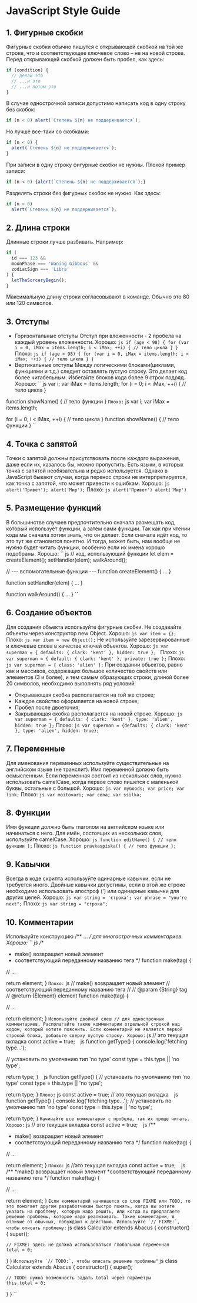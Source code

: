 # JavaScript Style Guide
## 1. Фигурные скобки
Фигурные скобки обычно пишутся с открывающей скобкой на той же строке, что и соответствующее ключевое слово – не на новой строке. Перед открывающей скобкой должен быть пробел, как здесь:
``` js
if (condition) {
  // делай это
  // ...и это
  // ...и потом это
}
```
В случае однострочной записи допустимо написать код в одну строку без скобок:
``` js
if (n < 0) alert(`Степень ${n} не поддерживается`);
```
Но лучше все-таки со скобками:
``` js
if (n < 0) {
  alert(`Степень ${n} не поддерживается`);
}
```
При записи в одну строку фигурные скобки не нужны. Плохой пример записи:
``` js
if (n < 0) {alert(`Степень ${n} не поддерживается`);}
```
Разделять строки без фигурных скобок не нужно. Как здесь:
``` js
if (n < 0)
  alert(`Степень ${n} не поддерживается`);
```
## 2. Длина строки
Длинные строки лучше разбивать. Например:
``` js
if (
  id === 123 &&
  moonPhase === 'Waning Gibbous' &&
  zodiacSign === 'Libra'
) {
  letTheSorceryBegin();
}
```
Максимальную длину строки согласовывают в команде. Обычно это 80 или 120 символов.
## 3. Отступы
+ Горизонтальные отступы
Отступ при вложенности - 2 пробела на каждый уровень вложенности.
Хорошо:
`` js
if (age < 98) {
  for (var i = 0, iMax = items.length; i < iMax; ++i) {
    // тело цикла
  }
}
``
Плохо:
`` js
if (age < 98) {
for (var i = 0, iMax = items.length; i < iMax; ++i) {
// тело цикла
}
}
``
+ Вертикальные отступы
Между логическими блоками(циклами, функциями и т.д.) следует оставлять пустую строку. Это делает код более читабельным. Избегайте блоков кода более 9 строк подряд.
Хорошо:
`` js
var i;
var iMax = items.length;
for (i = 0; i < iMax, ++i) {
  // тело цикла
}

function showName() {
  // тело функции
}
``
Плохо:
`` js
var i;
var iMax = items.length;

for (i = 0; i < iMax, ++i) {
  // тело цикла
}
function showName() {
  // тело функции
}
``
## 4. Точка с запятой
Точки с запятой должны присутствовать после каждого выражения, даже если их, казалось бы, можно пропустить.
Есть языки, в которых точка с запятой необязательна и редко используется. Однако в JavaScript бывают случаи, когда перенос строки не интерпретируется, как точка с запятой, что может привести к ошибкам.
Хорошо:
`` js
alert('Привет');
alert('Мир');
``
Плохо:
`` js
alert('Привет')
alert('Мир')
``
## 5. Размещение функций
В большинстве случаев предпочтительно сначала размещать код, который использует функции, а затем сами функции. Так как при чтении кода мы сначала хотим знать, что он делает. Если сначала идёт код, то это тут же становится понятно. И тогда, может быть, нам вообще не нужно будет читать функции, особенно если их имена хорошо подобраны.
Хорошо:
`` js
// код, использующий функции
let elem = createElement();
setHandler(elem);
walkAround();

// --- вспомогательные функции ---
function createElement() {
  ...
}

function setHandler(elem) {
  ...
}

function walkAround() {
  ...
}
``
## 6. Создание объектов
Для создания объекта используйте фигурные скобки. Не создавайте объекты через конструктор new Object.
Хорошо:
`` js
var item = {};
``
Плохо:
`` js
var item = new Object();
``
Не используйте зарезервированные и ключевые слова в качестве ключей объектов.
Хорошо:
``js
var superman = {
  defaults: { clark: 'kent' },
  hidden: true
};
``
Плохо:
`` js
var superman = {
  default: { clark: 'kent' },
  private: true
};
``
Плохо:
`` js
var superman = {
  class: 'alien'
};
``
При создании обьектов, равно как и массивов, содержащих большое количество свойств или элементов (3 и более), и тем самым образующих строки, длиной более 20 символов, необходимо выполнять ряд условий:
+ Открывающая скобка располагается на той же строке;
+ Каждое свойство оформляется на новой строке;
+ Пробел после двоеточия;
+ Закрывающая скобка располагается на новой строке.
Хорошо:
`` js
var superman = {
  defaults: { clark: 'kent' },
  type: 'alien',
  hidden: true
};
``
Плохо:
`` js
var superman = {defaults: { clark: 'kent' }, type: 'alien', hidden: true};
``
## 7. Переменные
Для именования переменных используйте существительные на английском языке (не транслит). Имя переменной должно быть осмысленным. Если переменная состоит из нескольких слов, нужно использовать camelCase, когда первое слово пишется с маленькой буквы, остальные с большой.
Хорошо:
`` js
var myGoods;
var price;
var link;
``
Плохо:
`` js
var moitovari;
var cena;
var ssilka;
``
## 8. Функции
Имя функции должно быть глаголом на английском языке или начинаться с него. Для имён, состоящих из нескольких слов, используйте camelCase.
Хорошо:
`` js
function editName() {
  // тело функции
};
``
Плохо:
`` js
function pravkaspiska() {
  // тело функции
};
``
## 9. Кавычки
Всегда в коде скрипта используйте одинарные кавычки, если не требуется иного. Двойные кавычки допустимы, если в этой же строке необходимо использовать апостроф (') или одинарные кавычки для других целей.
Хорошо:
`` js
var string = 'строка';
var phrase = "you're next";
``
Плохо:
`` js
var string = "строка";
``
## 10. Комментарии
Используйте конструкцию /** ... */ для многострочных комментариев.
Хорошо:
`` js
/**
 * make() возвращает новый элемент
 * соответствующий переданному названию тега
 */
function make(tag) {

  // ...

  return element;
}
``
Плохо:
`` js
// make() возвращает новый элемент
// соответствующий переданному названию тега
//
// @param {String} tag
// @return {Element} element
function make(tag) {

  // ...

  return element;
}
``
Используйте двойной слеш // для однострочных комментариев. Располагайте такие комментарии отдельной строкой над кодом, который хотите пояснить. Если комментарий не является первой строкой блока, добавьте сверху пустую строку.
Хорошо:
`` js
// это текущая вкладка
const active = true;
``
`` js
function getType() {
  console.log('fetching type...');

  // установить по умолчанию тип 'no type'
  const type = this.type || 'no type';

  return type;
}
``
`` js
function getType() {
  // установить по умолчанию тип 'no type'
  const type = this.type || 'no type';

  return type;
}
``
Плохо:
`` js
const active = true;  // это текущая вкладка
``
`` js
function getType() {
  console.log('fetching type...');
  // установить по умолчанию тип 'no type'
  const type = this.type || 'no type';

  return type;
}
``
Начинайте все комментарии с пробела, так их проще читать.
Хорошо:
`` js
// это текущая вкладка
const active = true;
``
`` js
/**
 * make() возвращает новый элемент
 * соответствующий переданному названию тега
 */
function make(tag) {

  // ...

  return element;
}
``
Плохо:
`` js
//это текущая вкладка
const active = true;
``
`` js
/**
 *make() возвращает новый элемент
 *соответствующий переданному названию тега
 */
function make(tag) {

  // ...

  return element;
}
``
Если комментарий начинается со слов FIXME или TODO, то это помогает другим разработчикам быстро понять, когда вы хотите указать на проблему, которую надо решить, или когда вы предлагаете решение проблемы, которое надо реализовать. Такие комментарии, в отличие от обычных, побуждают к действию.
Используйте `// FIXME:`, чтобы описать проблему:
`` js
class Calculator extends Abacus {
  constructor() {
    super();

    // FIXME: здесь не должна использоваться глобальная переменная
    total = 0;
  }
}
``
Используйте `// TODO:`, чтобы описать решение проблемы"
`` js
class Calculator extends Abacus {
  constructor() {
    super();

    // TODO: нужна возможность задать total через параметры
    this.total = 0;
  }
}
``

